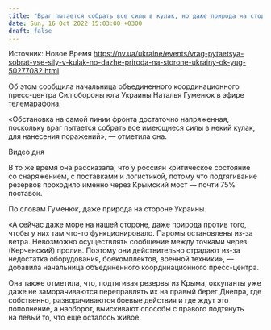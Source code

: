 ```yaml
---
title: "Враг пытается собрать все силы в кулак, но даже природа на стороне Украины — ОК Юг"
date: Sun, 16 Oct 2022 15:03:00 +0300
draft: false
---
```

Источник: Новое Время https://nv.ua/ukraine/events/vrag-pytaetsya-sobrat-vse-sily-v-kulak-no-dazhe-priroda-na-storone-ukrainy-ok-yug-50277082.html


Об этом сообщила начальница объединенного координационного пресс-центра Сил обороны юга Украины Наталья Гуменюк в эфире телемарафона.

«Обстановка на самой линии фронта достаточно напряженная, поскольку враг пытается собрать все имеющиеся силы в некий кулак, для нанесения поражений», — отметила она.

 Видео дня   

В то же время она рассказала, что у россиян критическое состояние со снаряжением, с поставками и логистикой, потому что подтягивание резервов проходило именно через Крымский мост — почти 75% поставок.

По словам Гуменюк, даже природа на стороне Украины.

«А сейчас даже море на нашей стороне, даже природа против того, чтобы у них там что-то функционировало. Паромы остановлены из-за ветра. Невозможно осуществлять сообщение между точками через (Керченский) пролив. Поэтому они действительно страдают из-за недостатка оборудования, боекомплектов, военной техники», — добавила начальница объединенного координационного пресс-центра.

Она также отметила, что, подтягивая резервы из Крыма, оккупанты уже даже не заморачиваются переправлять их на правый берег Днепра, где собственно, разворачиваются боевые действия и где ждут это пополнение, а наоборот, выискивают способы с правого подтянуть на левый то, что еще осталось живое.
